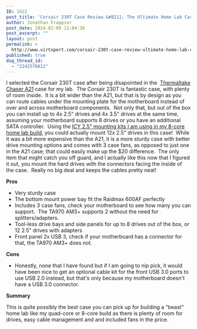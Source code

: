 ```yaml
---
ID: 1922
post_title: 'Corsair 230T Case Review &#8211; The Ultimate Home Lab Case Under $100'
author: Jonathan Frappier
post_date: 2014-02-09 11:04:36
post_excerpt: ""
layout: post
permalink: >
  http://www.virtxpert.com/corsair-230t-case-review-ultimate-home-lab-case-100/
published: true
dsq_thread_id:
  - "2242578612"
---
```

I selected the Corsair 230T case after being disapointed in the  <a title="Thermaltake Chaser A21 Case Review" href="http://www.virtxpert.com/thermaltake-chaser-a21-case-review/">Thermaltake Chaser A21</a> case for my lab.  The Corsair 230T is fantastic case, with plenty of room inside.  It is a bit wider than the A21, but that is by design as you can route cables under the mounting plate for the motherboard instead of over and across motherboard components.  Not only that, but out of the box you can install up to 4x 2.5" drives and 4x 3.5" drives at the same time, assuming your motherboard supports 8 drives or you have an additional SATA controller.  Using the <a title="8-Core, 32GB RAM, 360GB Flash, 2TB, Dual-NIC Home Lab Part List" href="http://www.virtxpert.com/8-core-32gb-ram-360gb-flash-2tb-dual-nic-home-lab-part-list/">ICY 2.5" mounting kits I am using in my 8-core home lab build</a>, you could actually mount 12x 2.5" drives in this case!  While it was a bit more expensive than the A21, it is a more sturdy case with better drive mounting options and comes with 3 case fans, as opposed to just one in the A21 case; that could easily make up the $20 difference.  The only item that might catch you off guard, and I actually like this now that I figured it out, you mount the hard drives with the connectors facing the inside of the case.  Really no big deal and keeps the cables pretty neat!

<strong>Pros</strong>
<ul>
	<li>Very sturdy case</li>
	<li>The bottom mount power bay fit the Raidmax 600AF perfectly</li>
	<li>Includes 3 case fans, check your motherboard to see how many you can support.  The TA970 AM3+ supports 2 without the need for splitters/adapters.</li>
	<li>Tool-less drive bays and side panels for up to 8 drives out of the box, or 12 2.5" drives with adapters</li>
	<li>Front panel 2x USB 3, check if your motherboard has a connector for that, the TA970 AM3+ does not.</li>
</ul>
<strong>Cons</strong>
<ul>
	<li>Honestly, none that I have found but if I am going to nip pick, it would have been nice to get an optional cable kit for the front USB 3.0 ports to use USB 2.0 instead, but that's only because my motherboard doesn't have a USB 3.0 connector.</li>
</ul>
<strong>Summary</strong>

This is quite possibly the best case you can pick up for building a "beast" home lab like my quad-core or 8-core build as there is plenty of room for drives, easy cable management and and included fans in the price.